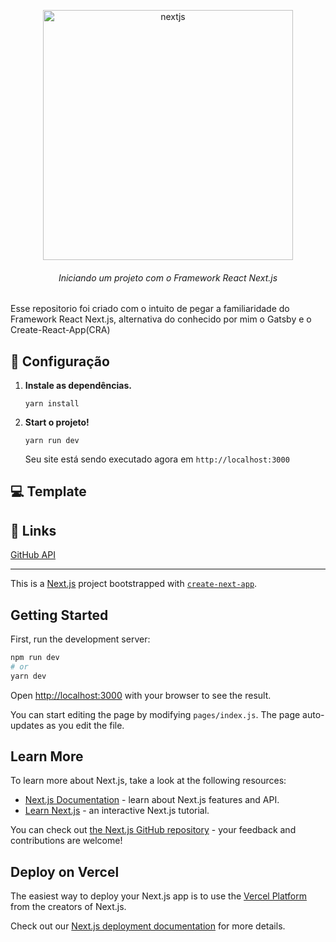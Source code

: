 <p align="center">
  <a href="https://nextjs.org/">
    <img alt="nextjs" src="https://camo.githubusercontent.com/0bbf728fe4c8b213f3723eaac321fbb30e68be19/68747470733a2f2f6173736574732e76657263656c2e636f6d2f696d6167652f75706c6f61642f76313533383336313039312f7265706f7369746f726965732f6e6578742d6a732f6e6578742d6a732e706e67" width="400" />
  </a>
</p>
<h6 align="center">
  Iniciando um projeto com o Framework React Next.js
</h6>

Esse repositorio foi criado com o intuito de pegar a familiaridade do Framework React Next.js, alternativa do conhecido por mim o Gatsby e o Create-React-App(CRA)

## 🚀 Configuração

1.  **Instale as dependências.**

    ```shell
    yarn install
    ```

2.  **Start o projeto!**

    ```shell
    yarn run dev
    ```

    Seu site está sendo executado agora em `http://localhost:3000`

## 💻 Template

## 💫 Links

[GitHub API](https://api.github.com/users/gabrieljony/repos)

---

This is a [Next.js](https://nextjs.org/) project bootstrapped with [`create-next-app`](https://github.com/zeit/next.js/tree/canary/packages/create-next-app).

## Getting Started

First, run the development server:

```bash
npm run dev
# or
yarn dev
```

Open [http://localhost:3000](http://localhost:3000) with your browser to see the result.

You can start editing the page by modifying `pages/index.js`. The page auto-updates as you edit the file.

## Learn More

To learn more about Next.js, take a look at the following resources:

- [Next.js Documentation](https://nextjs.org/docs) - learn about Next.js features and API.
- [Learn Next.js](https://nextjs.org/learn) - an interactive Next.js tutorial.

You can check out [the Next.js GitHub repository](https://github.com/zeit/next.js/) - your feedback and contributions are welcome!

## Deploy on Vercel

The easiest way to deploy your Next.js app is to use the [Vercel Platform](https://vercel.com/import?utm_medium=default-template&filter=next.js&utm_source=create-next-app&utm_campaign=create-next-app-readme) from the creators of Next.js.

Check out our [Next.js deployment documentation](https://nextjs.org/docs/deployment) for more details.
